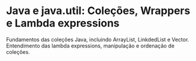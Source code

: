 
# Java e java.util: Coleções, Wrappers e Lambda expressions

Fundamentos das coleções Java, incluindo ArrayList, LinkdedList e Vector. 
Entendimento das lambda expressions, manipulação e ordenação de coleções.

